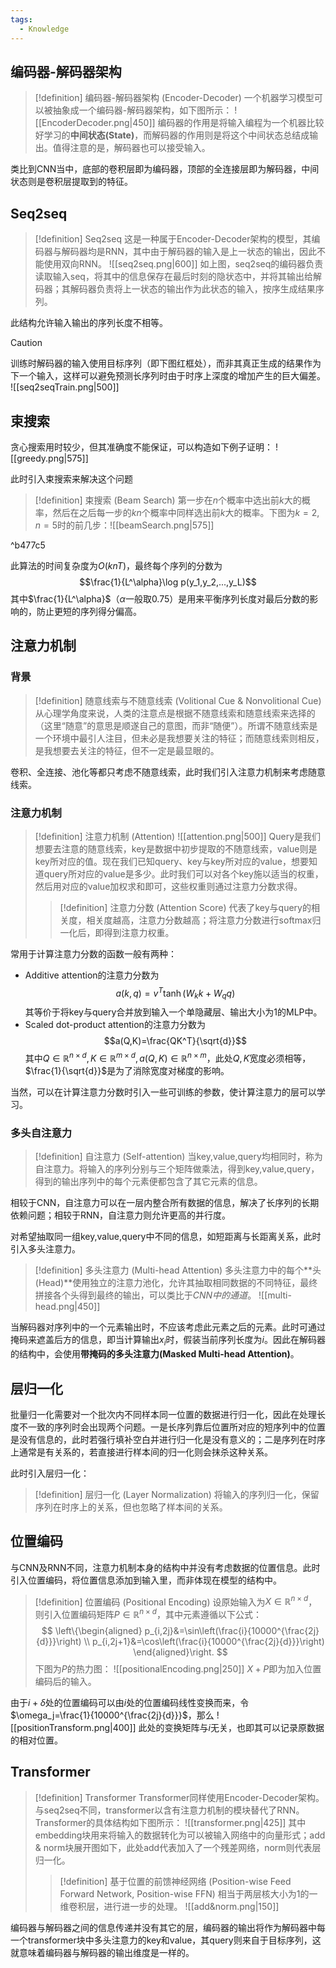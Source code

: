 ```yaml
---
tags:
  - Knowledge
---
```

## 编码器-解码器架构
> [!definition] 编码器-解码器架构 (Encoder-Decoder)
> 一个机器学习模型可以被抽象成一个编码器-解码器架构，如下图所示：
> ![[EncoderDecoder.png|450]]
> 编码器的作用是将输入编程为一个机器比较好学习的**中间状态(State)**，而解码器的作用则是将这个中间状态总结成输出。值得注意的是，解码器也可以接受输入。

类比到CNN当中，底部的卷积层即为编码器，顶部的全连接层即为解码器，中间状态则是卷积层提取到的特征。
## Seq2seq
> [!definition] Seq2seq
> 这是一种属于Encoder-Decoder架构的模型，其编码器与解码器均是RNN，其中由于解码器的输入是上一状态的输出，因此不能使用双向RNN。
> ![[seq2seq.png|600]]
> 如上图，seq2seq的编码器负责读取输入seq，将其中的信息保存在最后时刻的隐状态中，并将其输出给解码器；其解码器负责将上一状态的输出作为此状态的输入，按序生成结果序列。

此结构允许输入输出的序列长度不相等。
> [!caution] 
> 训练时解码器的输入使用目标序列（即下图红框处），而非其真正生成的结果作为下一个输入，这样可以避免预测长序列时由于时序上深度的增加产生的巨大偏差。
> ![[seq2seqTrain.png|500]]
## 束搜索

贪心搜索用时较少，但其准确度不能保证，可以构造如下例子证明：
![[greedy.png|575]]

此时引入束搜索来解决这个问题
> [!definition] 束搜索 (Beam Search)
> 第一步在$n$个概率中选出前$k$大的概率，然后在之后每一步的$kn$个概率中同样选出前$k$大的概率。下图为$k=2,n=5$时的前几步：![[beamSearch.png|575]]

^b477c5

此算法的时间复杂度为$O(knT)$，最终每个序列的分数为
$$\frac{1}{L^\alpha}\log p(y_1,y_2,...,y_L)$$
其中$\frac{1}{L^\alpha}$（$\alpha$一般取0.75）是用来平衡序列长度对最后分数的影响的，防止更短的序列得分偏高。
## 注意力机制
### 背景
> [!definition] 随意线索与不随意线索 (Volitional Cue & Nonvolitional Cue)
> 从心理学角度来说，人类的注意点是根据不随意线索和随意线索来选择的（这里“随意”的意思是顺遂自己的意图，而非“随便”）。所谓不随意线索是一个环境中最引人注目，但未必是我想要关注的特征；而随意线索则相反，是我想要去关注的特征，但不一定是最显眼的。

卷积、全连接、池化等都只考虑不随意线索，此时我们引入注意力机制来考虑随意线索。
### 注意力机制
> [!definition] 注意力机制 (Attention)
> ![[attention.png|500]]
> Query是我们想要去注意的随意线索，key是数据中初步提取的不随意线索，value则是key所对应的值。现在我们已知query、key与key所对应的value，想要知道query所对应的value是多少。此时我们可以对各个key施以适当的权重，然后用对应的value加权求和即可，这些权重则通过注意力分数求得。
> > [!definition] 注意力分数 (Attention Score)
> > 代表了key与query的相关度，相关度越高，注意力分数越高；将注意力分数进行softmax归一化后，即得到注意力权重。

常用于计算注意力分数的函数一般有两种：
- Additive attention的注意力分数为$$a(k,q)=v^T\tanh(W_kk+W_qq)$$其等价于将key与query合并放到输入一个单隐藏层、输出大小为1的MLP中。
- Scaled dot-product attention的注意力分数为$$a(Q,K)=\frac{QK^T}{\sqrt{d}}$$其中$Q\in\mathbb{R}^{n\times d},K\in\mathbb{R}^{m\times d},a(Q,K)\in\mathbb{R}^{n\times m}$，此处$Q,K$宽度必须相等，$\frac{1}{\sqrt{d}}$是为了消除宽度对梯度的影响。

当然，可以在计算注意力分数时引入一些可训练的参数，使计算注意力的层可以学习。
### 多头自注意力
> [!definition] 自注意力 (Self-attention)
> 当key,value,query均相同时，称为自注意力。将输入的序列分别与三个矩阵做乘法，得到key,value,query，得到的输出序列中的每个元素便都包含了其它元素的信息。

相较于CNN，自注意力可以在一层内整合所有数据的信息，解决了长序列的长期依赖问题；相较于RNN，自注意力则允许更高的并行度。

对希望抽取同一组key,value,query中不同的信息，如短距离与长距离关系，此时引入多头注意力。
> [!definition] 多头注意力 (Multi-head Attention)
> 多头注意力中的每个**头(Head)**使用独立的注意力池化，允许其抽取相同数据的不同特征，最终拼接各个头得到最终的输出，可以类比于*CNN中的通道*。
> ![[multi-head.png|450]]

当解码器对序列中的一个元素输出时，不应该考虑此元素之后的元素。此时可通过掩码来遮盖后方的信息，即当计算输出$x_i$时，假装当前序列长度为$i$。因此在解码器的结构中，会使用**带掩码的多头注意力(Masked Multi-head Attention)**。
## 层归一化
批量归一化需要对一个批次内不同样本同一位置的数据进行归一化，因此在处理长度不一致的序列时会出现两个问题。一是长序列靠后位置所对应的短序列中的位置是没有信息的，此时若强行填补空白并进行归一化是没有意义的；二是序列在时序上通常是有关系的，若直接进行样本间的归一化则会抹杀这种关系。

此时引入层归一化：
> [!definition] 层归一化 (Layer Normalization)
> 将输入的序列归一化，保留序列在时序上的关系，但也忽略了样本间的关系。
## 位置编码
与CNN及RNN不同，注意力机制本身的结构中并没有考虑数据的位置信息。此时引入位置编码，将位置信息添加到输入里，而非体现在模型的结构中。

> [!definition] 位置编码 (Positional Encoding)
> 设原始输入为$X\in\mathbb{R}^{n\times d}$，则引入位置编码矩阵$P\in\mathbb{R}^{n\times d}$，其中元素遵循以下公式：
> $$
> \left\{\begin{aligned}
> p_{i,2j}&=\sin\left(\frac{i}{10000^{\frac{2j}{d}}}\right) \\
> p_{i,2j+1}&=\cos\left(\frac{i}{10000^{\frac{2j}{d}}}\right)
> \end{aligned}\right.
> $$
> 下图为$P$的热力图：
> ![[positionalEncoding.png|250]]
> $X+P$即为加入位置编码后的输入。

由于$i+\delta$处的位置编码可以由$i$处的位置编码线性变换而来，令$\omega_j=\frac{1}{10000^{\frac{2j}{d}}}$，那么
![[positionTransform.png|400]]
此处的变换矩阵与$i$无关，也即其可以记录原数据的相对位置。
## Transformer
> [!definition] Transformer
> Transformer同样使用Encoder-Decoder架构。与seq2seq不同，transformer以含有注意力机制的模块替代了RNN。Transformer的具体结构如下图所示：
> ![[transformer.png|425]]
> 其中embedding块用来将输入的数据转化为可以被输入网络中的向量形式；add \& norm块展开图如下，此处add代表加入了一个残差网络，norm则代表层归一化。
> > [!definition] 基于位置的前馈神经网络 (Position-wise Feed Forward Network, Position-wise FFN)
> > 相当于两层核大小为1的一维卷积层，进行进一步的处理。
> > ![[add&norm.png|150]]

编码器与解码器之间的信息传递并没有其它的层，编码器的输出将作为解码器中每一个transformer块中多头注意力的key和value，其query则来自于目标序列，这就意味着编码器与解码器的输出维度是一样的。